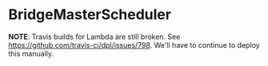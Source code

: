 # BridgeMasterScheduler

**NOTE**: Travis builds for Lambda are still broken. See https://github.com/travis-ci/dpl/issues/798. We'll have to continue to deploy this manually.
